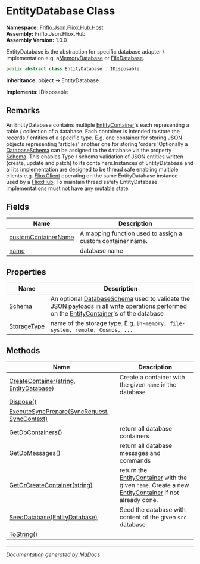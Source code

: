 ﻿<!--  
  <auto-generated>   
    The contents of this file were generated by a tool.  
    Changes to this file may be list if the file is regenerated  
  </auto-generated>   
-->

# EntityDatabase Class

**Namespace:** [Friflo.Json.Fliox.Hub.Host](../index.md)  
**Assembly:** Friflo.Json.Fliox.Hub  
**Assembly Version:** 1.0.0

EntityDatabase is the abstraction for specific database adapter \/ implementation e.g. a[MemoryDatabase](../MemoryDatabase/index.md) or [FileDatabase](../FileDatabase/index.md).

```csharp
public abstract class EntityDatabase : IDisposable
```

**Inheritance:** object → EntityDatabase

**Implements:** IDisposable

## Remarks

An EntityDatabase contains multiple [EntityContainer](../EntityContainer/index.md)'s each representing a table \/ collection of a database. Each container is intended to store the records \/ entities of a specific type. E.g. one container for storing JSON objects representing 'articles' another one for storing 'orders'.Optionally a [DatabaseSchema](../DatabaseSchema/index.md) can be assigned to the database via the property [Schema](properties/Schema.md). This enables Type \/ schema validation of JSON entities written (create, update and patch) to its containers.Instances of EntityDatabase and all its implementation are designed to be thread safe enabling multiple clients e.g. [FlioxClient](../../Client/FlioxClient/index.md) operating on the same EntityDatabase instance \- used by a [FlioxHub](../FlioxHub/index.md). To maintain thread safety EntityDatabase implementations must not have any mutable state.

## Fields

| Name                                                 | Description                                                |
| ---------------------------------------------------- | ---------------------------------------------------------- |
| [customContainerName](fields/customContainerName.md) | A mapping function used to assign a custom container name. |
| [name](fields/name.md)                               | database name                                              |

## Properties

| Name                                     | Description                                                                                                                                                                                           |
| ---------------------------------------- | ----------------------------------------------------------------------------------------------------------------------------------------------------------------------------------------------------- |
| [Schema](properties/Schema.md)           | An optional [DatabaseSchema](../DatabaseSchema/index.md) used to validate the JSON payloads in all write operations performed on the [EntityContainer](../EntityContainer/index.md)'s of the database |
| [StorageType](properties/StorageType.md) | name of the storage type. E.g. `in-memory, file-system, remote, Cosmos, ...`                                                                                                                          |

## Methods

| Name                                                                          | Description                                                                                                                                                       |
| ----------------------------------------------------------------------------- | ----------------------------------------------------------------------------------------------------------------------------------------------------------------- |
| [CreateContainer(string, EntityDatabase)](methods/CreateContainer.md)         | Create a container with the given `name` in the database                                                                                                          |
| [Dispose()](methods/Dispose.md)                                               |                                                                                                                                                                   |
| [ExecuteSyncPrepare(SyncRequest, SyncContext)](methods/ExecuteSyncPrepare.md) |                                                                                                                                                                   |
| [GetDbContainers()](methods/GetDbContainers.md)                               | return all database containers                                                                                                                                    |
| [GetDbMessages()](methods/GetDbMessages.md)                                   | return all database messages and commands                                                                                                                         |
| [GetOrCreateContainer(string)](methods/GetOrCreateContainer.md)               | return the [EntityContainer](../EntityContainer/index.md) with the given `name`. Create a new [EntityContainer](../EntityContainer/index.md) if not already done. |
| [SeedDatabase(EntityDatabase)](methods/SeedDatabase.md)                       | Seed the database with content of the given `src` database                                                                                                        |
| [ToString()](methods/ToString.md)                                             |                                                                                                                                                                   |

___

*Documentation generated by [MdDocs](https://github.com/ap0llo/mddocs)*
